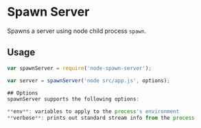 # Spawn Server

Spawns a server using node child process `spawn`.

## Usage

```javascript
var spawnServer = require('node-spawn-server');

var server = spawnServer('node src/app.js', options);

## Options
spawnServer supports the following options:

**env**: variables to apply to the process's environment
**verbose**: prints out standard stream info from the process
```
